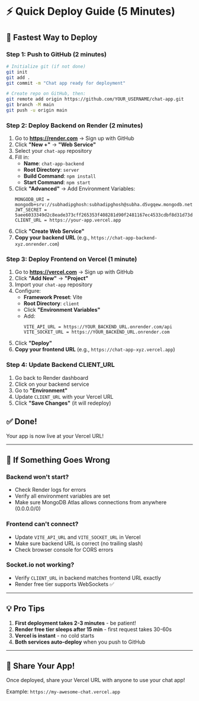 # ⚡ Quick Deploy Guide (5 Minutes)

## 🎯 Fastest Way to Deploy

### Step 1: Push to GitHub (2 minutes)

```bash
# Initialize git (if not done)
git init
git add .
git commit -m "Chat app ready for deployment"

# Create repo on GitHub, then:
git remote add origin https://github.com/YOUR_USERNAME/chat-app.git
git branch -M main
git push -u origin main
```

### Step 2: Deploy Backend on Render (2 minutes)

1. Go to **https://render.com** → Sign up with GitHub
2. Click **"New +"** → **"Web Service"**
3. Select your `chat-app` repository
4. Fill in:
   - **Name**: `chat-app-backend`
   - **Root Directory**: `server`
   - **Build Command**: `npm install`
   - **Start Command**: `npm start`
5. Click **"Advanced"** → Add Environment Variables:
   ```
   MONGODB_URI = mongodb+srv://subhadipghosh:subhadipghosh@subha.d5vgqew.mongodb.net/chatapp
   JWT_SECRET = 5aee6033349d2c8eade373cff265353f408281d90f2481167ec4533cdbf8d31d73d543890904d7fe36fc79972dcd9291fbabc40c5
   CLIENT_URL = https://your-app.vercel.app
   ```
6. Click **"Create Web Service"**
7. **Copy your backend URL** (e.g., `https://chat-app-backend-xyz.onrender.com`)

### Step 3: Deploy Frontend on Vercel (1 minute)

1. Go to **https://vercel.com** → Sign up with GitHub
2. Click **"Add New"** → **"Project"**
3. Import your `chat-app` repository
4. Configure:
   - **Framework Preset**: Vite
   - **Root Directory**: `client`
   - Click **"Environment Variables"**
   - Add:
     ```
     VITE_API_URL = https://YOUR_BACKEND_URL.onrender.com/api
     VITE_SOCKET_URL = https://YOUR_BACKEND_URL.onrender.com
     ```
5. Click **"Deploy"**
6. **Copy your frontend URL** (e.g., `https://chat-app-xyz.vercel.app`)

### Step 4: Update Backend CLIENT_URL

1. Go back to Render dashboard
2. Click on your backend service
3. Go to **"Environment"**
4. Update `CLIENT_URL` with your Vercel URL
5. Click **"Save Changes"** (it will redeploy)

## ✅ Done! 

Your app is now live at your Vercel URL!

---

## 🔧 If Something Goes Wrong

### Backend won't start?
- Check Render logs for errors
- Verify all environment variables are set
- Make sure MongoDB Atlas allows connections from anywhere (0.0.0.0/0)

### Frontend can't connect?
- Update `VITE_API_URL` and `VITE_SOCKET_URL` in Vercel
- Make sure backend URL is correct (no trailing slash)
- Check browser console for CORS errors

### Socket.io not working?
- Verify `CLIENT_URL` in backend matches frontend URL exactly
- Render free tier supports WebSockets ✅

---

## 💡 Pro Tips

1. **First deployment takes 2-3 minutes** - be patient!
2. **Render free tier sleeps after 15 min** - first request takes 30-60s
3. **Vercel is instant** - no cold starts
4. **Both services auto-deploy** when you push to GitHub

---

## 🎉 Share Your App!

Once deployed, share your Vercel URL with anyone to use your chat app!

Example: `https://my-awesome-chat.vercel.app`
